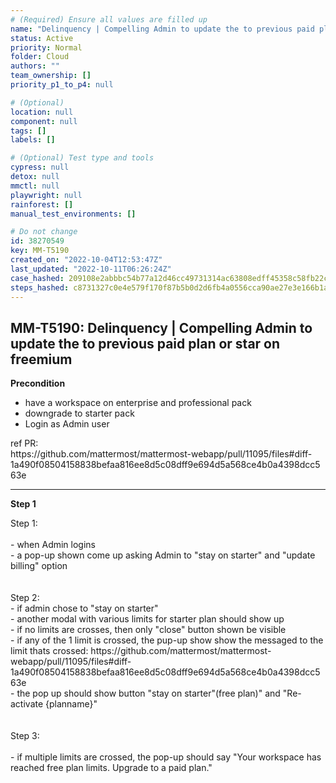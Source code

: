 ```yaml
---
# (Required) Ensure all values are filled up
name: "Delinquency | Compelling Admin to update the to previous paid plan or star on freemium"
status: Active
priority: Normal
folder: Cloud
authors: ""
team_ownership: []
priority_p1_to_p4: null

# (Optional)
location: null
component: null
tags: []
labels: []

# (Optional) Test type and tools
cypress: null
detox: null
mmctl: null
playwright: null
rainforest: []
manual_test_environments: []

# Do not change
id: 38270549
key: MM-T5190
created_on: "2022-10-04T12:53:47Z"
last_updated: "2022-10-11T06:26:24Z"
case_hashed: 209108e2abbbc54b77a12d46cc49731314ac63808edff45358c58fb22ccf063f15f8ca3782c5a46cd447d6bb3657ccac
steps_hashed: c8731327c0e4e579f170f87b5b0d2d6fb4a0556cca90ae27e3e166b1a0ad7afd4bd97bebd57c29b7f98051d24624dd91
---
```


<!-- (Auto-generated) Based on frontmatter's "key" and "name" -->

## MM-T5190: Delinquency | Compelling Admin to update the to previous paid plan or star on freemium

**Precondition**

- have a workspace on enterprise and professional pack
- downgrade to starter pack
- Login as Admin user

ref PR:\
https\://github.com/mattermost/mattermost-webapp/pull/11095/files#diff-1a490f08504158838befaa816ee8d5c08dff9e694d5a568ce4b0a4398dcc563e

---

**Step 1**

Step 1:\
\
\- when Admin logins\
\- a pop-up shown come up asking Admin to "stay on starter" and "update billing" option\
\
\
Step 2:\
\- if admin chose to "stay on starter"\
\- another modal with various limits for starter plan should show up\
\- if no limits are crosses, then only "close" button shown be visible\
\- if any of the 1 limit is crossed, the pup-up show show the messaged to the limit thats crossed: https\://github.com/mattermost/mattermost-webapp/pull/11095/files#diff-1a490f08504158838befaa816ee8d5c08dff9e694d5a568ce4b0a4398dcc563e\
\- the pop up should show button "stay on starter"(free plan)" and "Re-activate {planname}"\
\
\
Step 3:\
\
\- if multiple limits are crossed, the pop-up should say "Your workspace has reached free plan limits. Upgrade to a paid plan."
